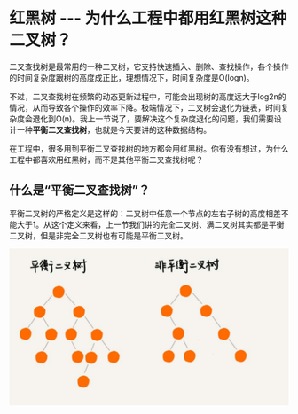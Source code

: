 # 红黑树 --- 为什么工程中都用红黑树这种二叉树？

二叉查找树是最常用的一种二叉树，它支持快速插入、删除、查找操作，各个操作的时间复杂度跟树的高度成正比，理想情况下，时间复杂度是O(logn)。

不过，二叉查找树在频繁的动态更新过程中，可能会出现树的高度远大于log2n的情况，从而导致各个操作的效率下降。极端情况下，二叉树会退化为链表，时间复杂度会退化到O(n)。我上一节说了，要解决这个复杂度退化的问题，我们需要设计一种**平衡二叉查找树**，也就是今天要讲的这种数据结构。

在工程中，很多用到平衡二叉查找树的地方都会用红黑树。你有没有想过，为什么工程中都喜欢用红黑树，而不是其他平衡二叉查找树呢？

## 什么是“平衡二叉查找树”？

平衡二叉树的严格定义是这样的：二叉树中任意一个节点的左右子树的高度相差不能大于1。从这个定义来看，上一节我们讲的完全二叉树、满二叉树其实都是平衡二叉树，但是非完全二叉树也有可能是平衡二叉树。

![Image text](https://github.com/QiuSYang/Data-Structure/blob/master/base-data-structure/red-black-tree/images/1.png)

